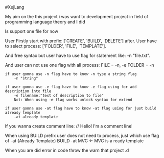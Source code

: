 #XejLang

My aim on the this project i was want to development project in field of programming language theory and I did


Is support one file for now

User Firstly start with prefix: ['CREATE', 'BUILD', 'DELETE'] after.
User have to select process: ['FOLDER', 'FILE', 'TEMPLATE'].

And free syntax but user have to use flag for statement like: -n "file.txt".

And user can not use one flag with all process:
    FILE = -n, -e
    FOLDER = -n

    if user gonna use -n flag have to know -n type a string flag
        -n "string"  

    if user gonna use -e flag have to know -e flag using for add description into file 
        -e filename:"text of description to file"
        Not: When using -e flag works unlock syntax for extend

    if user gonna use -at flag have to know -at flag using for just build already template
        -at already template


If you wanna create comment line: 
        // Hello! I'm a comment line! 

When using BUILD prefix user does not need to process, just which use flag of -at (Already Template)
    BUILD -at MVC  <- MVC is a ready template 


When you are did error in code throw the warn that project .d

